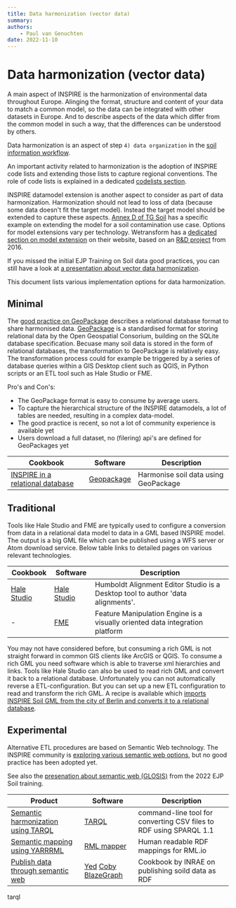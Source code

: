 ```yaml
---
title: Data harmonization (vector data)
summary: 
authors:
    - Paul van Genuchten
date: 2022-11-10
---
```


# Data harmonization (vector data)

A main aspect of INSPIRE is the harmonization of environmental data throughout Europe. Alinging the format, structure and content of your data to match a common model, so the data can be integrated with other datasets in Europe. And to describe aspects of the data which differ from the common model in such a way, that the differences can be understood by others. 

Data harmonization is an aspect of step `4) data organization` in the [soil information workflow](https://www.isric.org/index.php/utilise/community-practice).

An important activity related to harmonization is the adoption of INSPIRE code lists and extending those lists to capture regional conventions. The role of code lists is explained in a dedicated [codelists section](codelists.md). 

INSPIRE datamodel extension is another aspect to consider as part of data harmonization. Harmonization should not lead to loss of data (because some data doesn't fit the target model). Instead the target model should be extended to capture these aspects. [Annex D of TG Soil](https://github.com/INSPIRE-MIF/technical-guidelines/blob/2022.2/data/so/dataspecification_so.adoc#soil-data-model-extensions-informative) has a specific example on extending the model for a soil contamination use case. Options for model extensions vary per technology. Wetransform has a [dedicated section on model extension](http://inspire-extensions.wetransform.to) on their website, based on an [R&D project](https://www.geonovum.nl/uploads/documents/20161121-INSPIRE-Extensions.pdf) from 2016. 

If you missed the initial EJP Training on Soil data good practices, you can still have a look at [a presentation about vector data harmonization](https://wur.yuja.com/V/Video?v=195126&node=829569&a=1133213006&autoplay=1).

This document lists various implementation options for data harmonization. 

## Minimal

The [good practice on GeoPackage](https://github.com/INSPIRE-MIF/gp-geopackage-encodings) describes a relational database format to share harmonised data. [GeoPackage](https://www.geopackage.org/) is a standardised format for storing relational data by the Open Geospatial Consorium, building on the SQLite database specification. Becuase many soil data is stored in the form of relational databases, the transformation to GeoPackage is relatively easy. The transformation process could for example be triggered by a series of database queries within a GIS Desktop client such as QGIS, in Python scripts or an ETL tool such as Hale Studio or FME. 

Pro's and Con's:

- The GeoPackage format is easy to consume by average users.
- To capture the hierarchical structure of the INSPIRE datamodels, a lot of tables are needed, resulting in a complex data-model. 
- The good practice is recent, so not a lot of community experience is available yet 
- Users download a full dataset, no (filering) api's are defined for GeoPackages yet

| Cookbook | Software | Description |
| --- | --- | --- |
| [INSPIRE in a relational database](cookbook/glosis-db.md) | [Geopackage](https://www.geopackage.org) | Harmonise soil data using GeoPackage |

## Traditional

Tools like Hale Studio and FME are typically used to configure a conversion from data in a relational data model to data in a GML based INSPIRE model. The output is a big GML file which can be published using a WFS server or Atom download service. Below table links to detailed pages on various relevant technologies.

| Cookbook | Software | Description |
| --- | --- | --- |
| [Hale Studio](cookbook/hale-studio.md) | [Hale Studio](https://wetransform.to/halestudio/) | Humboldt Alignment Editor Studio is a Desktop tool to author 'data alignments'. |
| - | [FME](https://www.safe.com/fme/) | Feature Manipulation Engine is a visually oriented data integration platform |

You may not have considered before, but consuming a rich GML is not straight forward in common GIS clients like ArcGIS or QGIS. To consume a rich GML you need software which is able to traverse xml hierarchies and links. Tools like Hale Studio can also be used to read rich GML and convert it back to a relational database. Unfortunately you can not automatically reverse a ETL-configuration. But you can set up a new ETL configuration to read and transform the rich GML. A recipe is available which [imports INSPIRE Soil GML from the city of Berlin and converts it to a relational database](cookbook/hale-studio-consume-gml.md).

## Experimental

Alternative ETL procedures are based on Semantic Web technology. The INSPIRE community is [exploring various semantic web options](https://inspire-eu-rdf.github.io/inspire-rdf-guidelines/), but no good practice has been adopted yet.

See also the [presenation about semantic web (GLOSIS)](https://wur.yuja.com/V/Video?v=184392&node=785996&a=2121794774&autoplay=1) from the 2022 EJP Soil training.

| Product | Software | Description |
| --- | --- | --- |
| [Semantic harmonization using TARQL](cookbook/tarql.md) | [TARQL](https://github.com/tarql/tarql) | command-line tool for converting CSV files to RDF using SPARQL 1.1 |
| [Semantic mapping using YARRRML](cookbook/rml.md) | [RML mapper](https://rml.io/) | Human readable RDF mappings for RML.io |
| [Publish data through semantic web](https://doi.org/10.15454/YJLFZI) | [Yed](https://www.yworks.com/products/yed) [Coby](https://forgemia.inra.fr/anaee-dev/coby) [BlazeGraph](https://blazegraph.com/) | Cookbook by INRAE on publishing soild data as RDF | 
tarql


